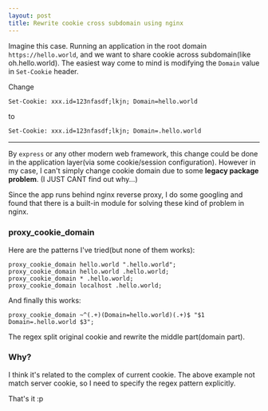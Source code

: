 ```yaml
---
layout: post
title: Rewrite cookie cross subdomain using nginx
---
```


Imagine this case. Running an application in the root domain `https://hello.world`, and we want to share cookie across subdomain(like oh.hello.world). The easiest way come to mind is modifying the `Domain` value in `Set-Cookie` header.

Change

```txt
Set-Cookie: xxx.id=123nfasdf;lkjn; Domain=hello.world
```

to

```txt
Set-Cookie: xxx.id=123nfasdf;lkjn; Domain=.hello.world
```

---

By `express` or any other modern web framework, this change could be done in the application layer(via some cookie/session configuration). However in my case, I can't simply change cookie domain due to some **legacy package problem**. (I JUST CANT find out why...)

Since the app runs behind nginx reverse proxy, I do some googling and found that there is a built-in module for solving these kind of problem in nginx.

### proxy_cookie_domain

Here are the patterns I've tried(but none of them works):

```nginx
proxy_cookie_domain hello.world ".hello.world";
proxy_cookie_domain hello.world .hello.world;
proxy_cookie_domain * .hello.world;
proxy_cookie_domain localhost .hello.world;
```

And finally this works:

```nginx
proxy_cookie_domain ~^(.+)(Domain=hello.world)(.+)$ "$1 Domain=.hello.world $3";
```

The regex split original cookie and rewrite the middle part(domain part).

### Why?

I think it's related to the complex of current cookie. The above example not match server cookie, so I need to specify the regex pattern explicitly.

That's it :p
